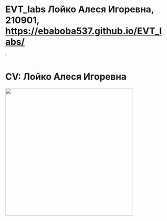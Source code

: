 # EVT_labs Лойко Алеся Игоревна, 210901, https://ebaboba537.github.io/EVT_labs/
'
# CV: Лойко Алеся Игоревна

<img src='' width=400>
